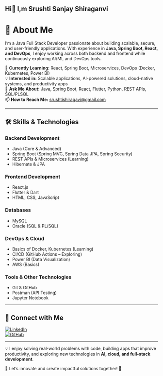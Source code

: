 ## Hi👋 I,m Srushti Sanjay Shiraganvi


# 🚀 About Me  

I’m a Java Full Stack Developer passionate about building scalable, secure, and user-friendly applications. With experience in **Java, Spring Boot, React, and DevOps**, I enjoy working across both backend and frontend while continuously exploring AI/ML and DevOps tools.  

🔭 **Currently Learning:** React, Spring Boot, Microservices, DevOps (Docker, Kubernetes, Power BI)  
💡 **Interested in:** Scalable applications, AI-powered solutions, cloud-native systems, and productivity apps  
💬 **Ask Me About:** Java, Spring Boot, React, Flutter, Python, REST APIs, SQL/PLSQL  
📫 **How to Reach Me:** srushtishiragavi@gmail.com  

---

## 🛠️ Skills & Technologies  

### Backend Development  
- Java (Core & Advanced)  
- Spring Boot (Spring MVC, Spring Data JPA, Spring Security)  
- REST APIs & Microservices (Learning)  
- Hibernate & JPA  

### Frontend Development  
- React.js  
- Flutter & Dart  
- HTML, CSS, JavaScript  

### Databases  
- MySQL  
- Oracle (SQL & PL/SQL)  

### DevOps & Cloud  
- Basics of Docker, Kubernetes (Learning)  
- CI/CD (GitHub Actions – Exploring)  
- Power BI (Data Visualization)  
- AWS (Basics)  

### Tools & Other Technologies  
- Git & GitHub  
- Postman (API Testing)  
- Jupyter Notebook  

---

## 🔗 Connect with Me  
[![LinkedIn](https://img.shields.io/badge/LinkedIn-blue?style=for-the-badge&logo=linkedin)](https://in.linkedin.com/in/srushti-sanjay-shiraganvi-a0244a27a)  
[![GitHub](https://img.shields.io/badge/GitHub-black?style=for-the-badge&logo=github)](https://github.com/srushtisshiraganvi)  

---

💡 I enjoy solving real-world problems with code, building apps that improve productivity, and exploring new technologies in **AI, cloud, and full-stack development**.  

📌 Let’s innovate and create impactful solutions together! 🚀  


